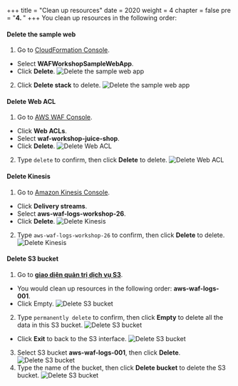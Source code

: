 +++
title = "Clean up resources"
date = 2020
weight = 4
chapter = false
pre = "<b>4. </b>"
+++
You clean up resources in the following order:

#### Delete the sample web
1. Go to [CloudFormation Console](https://console.aws.amazon.com/cloudformation/home).
* Select **WAFWorkshopSampleWebApp**.
* Click **Delete**.
![Delete the sample web app](/images/4-cleanupresource/cleanupresource-001.png?width=90pc)
2. Click **Delete stack** to delete.
![Delete the sample web app](/images/4-cleanupresource/cleanupresource-002.png?width=90pc)
#### Delete Web ACL
1. Go to [AWS WAF Console](https://console.aws.amazon.com/wafv2/homev2/start?region=global).
* Click **Web ACLs**.
* Select **waf-workshop-juice-shop**.
* Click **Delete**.
![Delete Web ACL](/images/4-cleanupresource/cleanupresource-003.png?width=90pc)
2. Type ```delete``` to confirm, then click **Delete** to delete.
![Delete Web ACL](/images/4-cleanupresource/cleanupresource-004.png?width=90pc)
#### Delete Kinesis
1. Go to [Amazon Kinesis Console](https://us-east-1.console.aws.amazon.com/kinesis/home?region=us-east-1#/home).
* Click **Delivery streams**.
* Select **aws-waf-logs-workshop-26**.
* Click **Delete**.
![Delete Kinesis](/images/4-cleanupresource/cleanupresource-005.png?width=90pc)
2. Type ```aws-waf-logs-workshop-26``` to confirm, then click **Delete** to delete.
![Delete Kinesis](/images/4-cleanupresource/cleanupresource-006.png?width=90pc)
#### Delete S3 bucket
1. Go to [**giao diện quản trị dịch vụ S3**](https://s3.console.aws.amazon.com/s3/).
* You would clean up resources in the following order: **aws-waf-logs-001**.
* Click Empty.
![Delete S3 bucket](/images/4-cleanupresource/cleanupresource-007.png?width=90pc)
2. Type ```permanently delete``` to confirm, then click **Empty** to delete all the data in this S3 bucket.
![Delete S3 bucket](/images/4-cleanupresource/cleanupresource-008.png?width=90pc)
* Click **Exit** to back to the S3 interface.
![Delete S3 bucket](/images/4-cleanupresource/cleanupresource-009.png?width=90pc)
3. Select S3 bucket **aws-waf-logs-001**, then click **Delete**.
![Delete S3 bucket](/images/4-cleanupresource/cleanupresource-010.png?width=90pc)
4. Type the name of the bucket, then click **Delete bucket** to delete the S3 bucket.
![Delete S3 bucket](/images/4-cleanupresource/cleanupresource-011.png?width=90pc)